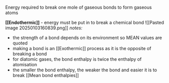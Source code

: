 Energy required to break one mole of gaseous bonds to form gaseous atoms

**[[Endothermic]]** - energy must be put in to break a chemical bond
![[Pasted image 20250103160839.png]]
*notes:*
+ the strength of a bond depends on its environment so MEAN values are quoted
+ making a bond is an [[Exothermic]] process as it is the opposite of breaking a bond
+ for diatomic gases, the bond enthalpy is twice the enthalpy of atomisation
+ the smaller the bond enthalpy, the weaker the bond and easier it is to break
[[Mean bond enthalpies]]